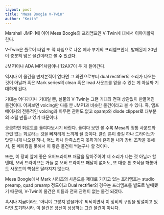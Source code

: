 ```yaml
---
layout: post
title: "Mesa Boogie V-Twin"
author: "Keith"
---
```



Marshall JMP-1에 이어 Mesa Boogie의 프리앰프인 V-Twin에 대해서 이야기할까 한다.




V-Twin은 플로어 타입 또 랙 타입으로 나온 메사 부기의 프리앰프인데, 발매된지 20년이 충분히 넘은 물건이라고 볼 수 있겠다.




JMP1이나 ADA MP1처럼이나 12AX7이 두 개 들어간다. 




역시나 이 물건을 만져본적이 없다면 그 외관으로부터 dual rectifier의 소리가 나오는 것이 아닐까 혹은 Mark series의 clean 혹은 lead 사운드를 얻을 수 있는 게 아닐까 기대하게 된다.




기대는 어디까지나 기대일 뿐, 실물의 V-Twin는 그런 기대와 전혀 상관없이 만들어진 물건이다. 어찌보면 voicing만 다를 뿐 JMP1과 비슷한 물건이라고 볼 수 있다. 즉, 앰프 메이커의 전통적인 voicing과 아무런 관련도 없고 opamp와 diode clipper로 대부분의 소릴 만들고 있기 때문이다.




궁금하면 회로도를 들여다보시기 바란다. 들여다 보면 볼 수록 Mesa의 정통 사운드와 관련 없는 회로라는 것을 뼈저리게 느끼게 될 것이다. 클린 톤이 좋길 하나 드라이브가 맛깔 나게 나오길 하나, 어느 하나 만족스럽지 못하기에 흔히들 내가 장비 조작을 못해서, 톤 메이킹을 못해서 이 좋은 물건이 썩는구나 할 것이다.




또는, 이 장비 앞에 좋은 오버드라이브 패달을 달아주어야 제 소리가 나는 것 아닐까 할텐데, 오버 드라이브는 거들 뿐 오버 드라이브 패달이 없어도, 또 대충 톤 조작을 해놓아도 사운드의 핵심은 달라지지 않는다.




Mesa Boogie에서 Mark 시리즈의 사운드를 제대로 가지고 있는 프리앰프는 studio preamp, quad preamp 정도이고 Dual rectifier의 경우는 프리앰프를 별도로 발매했기 때문에, V-Twin이 물건은 이들과 전혀 관련이 없는 물건 되겠다.




혹시나 지금이라도 '아니야 그렇지 않을거야' 되뇌이면서 이 장비의 구입을 망설이고 있다면 포기하시라. 이 물건은 당신이 상상하는 그런 물건이 아니다.


